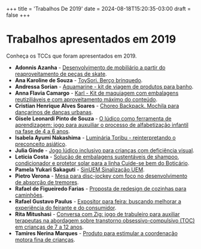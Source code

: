 +++
title = 'Trabalhos De 2019'
date = 2024-08-18T15:20:35-03:00
draft = false
+++

# Trabalhos apresentados em 2019

Conheça os TCCs que foram apresentados em 2019. 

* **Adonnis Azanha** - [Desenvolvimento de mobiliário a partir do reaproveitamento de peças de skate](/alunos/tccs/2019/TCCdesign2019_Adonnis_Azanha_banner.pdf).
* **Ana Karoline de Souza** - [ToySori. Berço brinquedo](/alunos/tccs/2019/TCCdesign2019_Ana_Karoline_de_Souza_banner.jpg).
* **Andressa Sorian** - [Aquamarine - kit de viagem de produtos para banho](/alunos/tccs/2019/TCCdesign2019_Andressa_Sorian.pdf).
* **Anna Flavia Camargo** - [Karl - Kit de maquiagem com embalagens reutiziliáveis e com aproveitamento máximo do conteúdo](/alunos/tccs/2019/TCCdesign2019_Anna_FlaviaCamargo_banner-01_(1).jpg).
* **Cristian Henrique Alves Soares** - [Choreo Backpack. Mochila para dançarinos de danças urbanas](/alunos/tccs/2019/TCCdesign2019_Cristian_Soares_2019.jpg).
* **Gisele Leonardi Pinto de Souza** - [O lúdico como ferramenta de aprendizagem: jogo para auxuiliar o processo de alfabetização infantil na fase de 4 a 6 anos](/alunos/tccs/2019/TCCdesign2019_Gisele.jpg).
* **Isabela Ayumi Nakashima** - [Luminária Toribu - reinterpretando o preconceito asiático](/alunos/tccs/2019/TCCdesign2019_IsabelaAyumi_banner.jpg).
* **Julia Ginde** - [Jogo lúdico inclusivo para crianças com deficiência visual](/alunos/tccs/2019/TCCdesign2019_JuliaGinde_banner.pdf).
* **Leticia Costa** - [Solução de embalagens sustentáveis de shampoo, condicionador e protetor solar para a linha Cuide-se bem do Boticário](/alunos/tccs/2019/TCCdesign2019_LeticiaCosta.jpg).
* **Pamela Yukari Sakaguti** - [SinUEM Sinalização UEM](/alunos/tccs/2019/TCCdesign2019_PamelaYukariSakaguti_banner.jpg).
* **Pietro Verona** - [Mesa para disc-jockey com foco no desenvolvimento de absorção de tremores](/alunos/tccs/2019/TCCdesign2019_Pietro_Verona_Banner.pdf).
* **Rafael de Figueiredo Farias** - [Proposta de redesign de cozinhas para caminhões](/alunos/tccs/2019/TCCdesign2019_Rafael_de_Figueiredo_Farias_banner.jpg).
* **Rafael Gustavo Paulus** - [Expositor para feira: buscando melhorar a experiência do feirante e do consumidor](/alunos/tccs/2019/TCCdesign2019_Rafael_Paulus_Banner.jpg).
* **Rita Mitushasi** - [Conversa com Zig: jogo de trabuleiro para auxiliar terapeutas na abordagem sobre transtorno obsessivo-compulsivo (TOC) em crianças de 7 a 12 anos](/alunos/tccs/2019/TCCdesign2019_rita_mitushasi_banner.jpg).
* **Tamires Nerina Marques** - [Produto para estimular a coordenação motora fina de crianças](/alunos/tccs/2019/TCCdesign2019_Tamires_Nerina_Marques_banner.jpg).